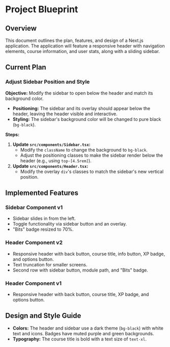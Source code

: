 # Project Blueprint

## Overview

This document outlines the plan, features, and design of a Next.js application. The application will feature a responsive header with navigation elements, course information, and user stats, along with a sliding sidebar.

## Current Plan

### Adjust Sidebar Position and Style

**Objective:** Modify the sidebar to open below the header and match its background color.

*   **Positioning:** The sidebar and its overlay should appear below the header, leaving the header visible and interactive.
*   **Styling:** The sidebar's background color will be changed to pure black (`bg-black`).

**Steps:**

1.  **Update `src/components/Sidebar.tsx`:**
    *   Modify the `className` to change the background to `bg-black`.
    *   Adjust the positioning classes to make the sidebar render below the header (e.g., using `top-[4.5rem]`).
2.  **Update `src/components/Header.tsx`:**
    *   Modify the overlay `div`'s classes to match the sidebar's new vertical position.

## Implemented Features

### Sidebar Component v1

*   Sidebar slides in from the left.
*   Toggle functionality via sidebar button and an overlay.
*   "Bits" badge resized to 70%.

### Header Component v2

*   Responsive header with back button, course title, info button, XP badge, and options button.
*   Text truncation for smaller screens.
*   Second row with sidebar button, module path, and "Bits" badge.

### Header Component v1

*   Responsive header with back button, course title, XP badge, and options button.

## Design and Style Guide

*   **Colors:** The header and sidebar use a dark theme (`bg-black`) with white text and icons. Badges have muted purple and green backgrounds.
*   **Typography:** The course title is bold with a text size of `text-xl`.
